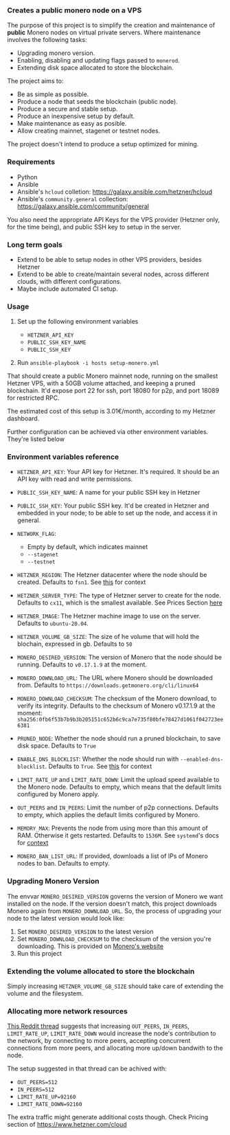 ### Creates a public monero node on a VPS

The purpose of this project is to simplify the creation and maintenance
of **public** Monero nodes on virtual private servers. Where maintenance
involves the following tasks:

* Upgrading monero version.
* Enabling, disabling and updating flags passed to `monerod`.
* Extending disk space allocated to store the blockchain.

The project aims to:

* Be as simple as possible.
* Produce a node that seeds the blockchain (public node).
* Produce a secure and stable setup.
* Produce an inexpensive setup by default.
* Make maintenance as easy as posible.
* Allow creating mainnet, stagenet or testnet nodes.

The project doesn't intend to produce a setup optimized for mining.

### Requirements

* Python
* Ansible
* Ansible's `hcloud` colletion: https://galaxy.ansible.com/hetzner/hcloud
* Ansible's `community.general` collection: https://galaxy.ansible.com/community/general

You also need the appropriate API Keys for the VPS provider (Hetzner only,
for the time being), and public SSH key to setup in the server.

### Long term goals

* Extend to be able to setup nodes in other VPS providers, besides Hetzner
* Extend to be able to create/maintain several nodes, across different
clouds, with different configurations.
* Maybe include automated CI setup.

### Usage

1. Set up the following environment variables

    * `HETZNER_API_KEY`
    * `PUBLIC_SSH_KEY_NAME`
    * `PUBLIC_SSH_KEY`

2. Run `ansible-playbook -i hosts setup-monero.yml`

That should create a public Monero mainnet node, running on the smallest Hetzner
VPS, with a 50GB volume attached, and keeping a pruned blockchain. It'd expose
port 22 for ssh, port 18080 for p2p, and port 18089 for restricted RPC.

The estimated cost of this setup is 3.01€/month, according to my Hetzner dashboard.

Further configuration can be achieved via other environment variables. They're
listed below

### Environment variables reference

* `HETZNER_API_KEY`: Your API key for Hetzner. It's required. It should be an
API key with read and write permissions.

* `PUBLIC_SSH_KEY_NAME`: A name for your public SSH key in Hetzner

* `PUBLIC_SSH_KEY`: Your public SSH key. It'd be created in Hetzner and
embedded in your node; to be able to set up the node, and access it
in general.

* `NETWORK_FLAG`:
    
    * Empty by default, which indicates mainnet
    * `--stagenet`
    * `--testnet`

* `HETZNER_REGION`: The Hetzner datacenter where the node should be created.
Defaults to `fsn1`. See [this](https://docs.hetzner.com/general/others/data-centers-and-connection/) for context

* `HETZNER_SERVER_TYPE`: The type of Hetzner server to create for the node.
Defaults to `cx11`, which is the smallest available. See Prices Section
[here](https://www.hetzner.com/cloud)

* `HETZNER_IMAGE`: The Hetzner machine image to use on the server. Defaults
to `ubuntu-20.04`.

* `HETZNER_VOLUME_GB_SIZE`: The size of he volume that will hold the blochain,
expressed in gb. Defaults to `50`

* `MONERO_DESIRED_VERSION`: The version of Monero that the node should be running.
Defaults to `v0.17.1.9` at the moment.

* `MONERO_DOWNLOAD_URL`: The URL where Monero should be downloaded from. Defaults
to `https://downloads.getmonero.org/cli/linux64`

* `MONERO_DOWNLOAD_CHECKSUM`: The checksum of the Monero download, to verify
its integrity. Defaults to the checksum of Monero v0.17.1.9 at the moment:
`sha256:0fb6f53b7b9b3b205151c652b6c9ca7e735f80bfe78427d1061f042723ee6381`

* `PRUNED_NODE`: Whether the node should run a pruned blockchain, to
save disk space. Defaults to `True`

* `ENABLE_DNS_BLOCKLIST`: Whether the node should run with `--enabled-dns-blocklist`.
Defaults to `True`. See [this](https://github.com/monero-project/monero/pull/7139)
for context

* `LIMIT_RATE_UP` and `LIMIT_RATE_DOWN`: Limit the upload speed available to the Monero node. Defaults to empty, which means that the default limits configured
by Monero apply.

* `OUT_PEERS` and `IN_PEERS`: Limit the number of p2p connections. Defaults
to empty, which applies the default limits configured by Monero.

* `MEMORY_MAX`: Prevents the node from using more than this amount of RAM.
Otherwise it gets restarted. Defaults to `1536M`. See `systemd`'s docs for
[context](https://manpages.debian.org/testing/systemd/systemd.resource-control.5.en.html)

* `MONERO_BAN_LIST_URL`: If provided, downloads a list of IPs of Monero nodes
to ban. Defaults to empty.

### Upgrading Monero Version

The envvar `MONERO_DESIRED_VERSION` governs the version of Monero we want
installed on the node. If the version doesn't match, this project downloads
Monero again from `MONERO_DOWNLOAD_URL`. So, the process of upgrading your
node to the latest version would look like:

1. Set `MONERO_DESIRED_VERSION` to the latest version
2. Set `MONERO_DOWNLOAD_CHECKSUM` to the checksum of the version you're
downloading. This is provided on [Monero's website](https://www.getmonero.org/downloads/)
3. Run this project

### Extending the volume allocated to store the blockchain

Simply increasing `HETZNER_VOLUME_GB_SIZE` should take care of extending
the volume and the filesystem.

### Allocating more network resources

[This Reddit thread](https://www.reddit.com/r/Monero/comments/ko51jj/running_a_public_node_data_transfer_rate_limits/) suggests that increasing
`OUT_PEERS`, `IN_PEERS`, `LIMIT_RATE_UP`, `LIMIT_RATE_DOWN` would increase
the node's contribution to the network, by connecting to more peers, accepting
concurrent connections from more peers, and allocating more up/down bandwith
to the node.

The setup suggested in that thread can be achived with:

* `OUT_PEERS=512`
* `IN_PEERS=512`
* `LIMIT_RATE_UP=92160`
* `LIMIT_RATE_DOWN=92160`

The extra traffic might generate additional costs though. Check Pricing section of https://www.hetzner.com/cloud